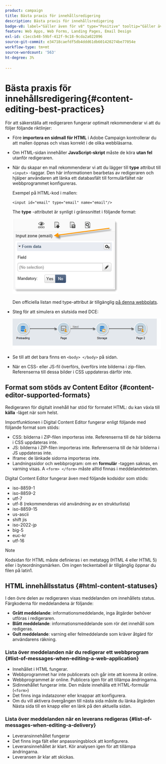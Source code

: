 ```yaml
---
product: campaign
title: Bästa praxis för innehållsredigering
description: Bästa praxis för innehållsredigering
badge-v8: label="Gäller även för v8" type="Positive" tooltip="Gäller även Campaign v8"
feature: Web Apps, Web Forms, Landing Pages, Email Design
exl-id: c1eccb48-59bf-412f-9c18-9cda2a022096
source-git-commit: e34718caefdf5db4ddd61db601420274be77054e
workflow-type: tm+mt
source-wordcount: '563'
ht-degree: 3%

---
```


# Bästa praxis för innehållsredigering{#content-editing-best-practices}



För att säkerställa att redigeraren fungerar optimalt rekommenderar vi att du följer följande riktlinjer:

* Före **importera en sidmall för HTML** i Adobe Campaign kontrollerar du att mallen öppnas och visas korrekt i de olika webbläsarna.
* Om HTML-sidan innehåller **JavaScript-skript** måste de köra **utan fel** utanför redigeraren.
* När du skapar en mall rekommenderar vi att du lägger till **type** attribut till `<input>` -taggar. Den här informationen bearbetas av redigeraren och hjälper användaren att länka ett databasfält till formulärfältet när webbprogrammet konfigureras.

  Exempel på HTML-kod i mallen:

  ```
  <input id="email" type="email" name="email"/>
  ```

  The **type** -attributet är synligt i gränssnittet i följande format:

  ![](assets/dce_sidebar_inputtypechanges.png)

  Den officiella listan med type-attribut är tillgänglig [på denna webbplats](https://www.w3schools.com/tags/att_input_type.asp).

* Steg för att simulera en slutsida med DCE:

  ![](assets/dce_enchainement.png)

* Se till att det bara finns en `<body> </body>` på sidan.
* När en CSS- eller JS-fil överförs, överförs inte bilderna i zip-filen. Referenserna till dessa bilder i CSS uppdateras därför inte.

## Format som stöds av Content Editor {#content-editor-supported-formats}

Redigeraren för digitalt innehåll har stöd för formatet HTML: du kan växla till **källa** -läget när som helst.

Importfunktionen i Digital Content Editor fungerar enligt följande med följande format som stöds:

* CSS: bilderna i ZIP-filen importeras inte. Referenserna till de här bilderna i CSS uppdateras inte.
* JS: bilderna i ZIP-filen importeras inte. Referenserna till de här bilderna i JS uppdateras inte.
* Iframe: de länkade sidorna importeras inte.
* Landningssidor och webbprogram: om en **formulär** -taggen saknas, en varning visas. A `<form> </form>` måste alltid finnas i meddelandetexten.

Digital Content Editor fungerar även med följande kodsidor som stöds:

* iso-8859-1
* iso-8859-2
* utf-7
* utf-8 (rekommenderas vid användning av en strukturlista)
* iso-8859-15
* us-ascii
* shift jis
* iso-2022-jp
* big-5
* euc-kr
* utf-16

>[!NOTE]
>
>Kodsidan för HTML måste definieras i en metatagg (HTML 4 eller HTML 5) eller i byteordningsmärken. Om ingen teckentabell är tillgänglig öppnar du filen på latin1.

## HTML innehållsstatus {#html-content-statuses}

I den övre delen av redigeraren visas meddelanden om innehållets status. Färgkoderna för meddelandena är följande:

* **Grått meddelande**: informationsmeddelande, inga åtgärder behöver utföras i redigeraren.
* **Blått meddelande**: informationsmeddelande som rör det innehåll som redigeras.
* **Gult meddelande**: varning eller felmeddelande som kräver åtgärd för användarens räkning.

### Lista över meddelanden när du redigerar ett webbprogram {#list-of-messages-when-editing-a-web-application}

* Innehållet i HTML fungerar.
* Webbprogrammet har inte publicerats och går inte att komma åt online.
* Webbprogrammet är online. Publicera igen för att tillämpa ändringarna.
* Sidinnehållet fungerar inte. Den måste innehålla ett HTML-formulär (`<form>`)
* Det finns inga indatazoner eller knappar att konfigurera.
* Om du vill aktivera övergången till nästa sida måste du länka åtgärden Nästa sida till en knapp eller en länk på den aktuella sidan.

### Lista över meddelanden när en leverans redigeras {#list-of-messages-when-editing-a-delivery}

* Leveransinnehållet fungerar
* Det finns inga fält eller anpassningsblock att konfigurera.
* Leveransinnehållet är klart. Kör analysen igen för att tillämpa ändringarna.
* Leveransen är klar att skickas.
